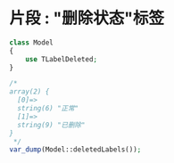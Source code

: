 # 片段 : "删除状态"标签

```php
class Model
{
    use TLabelDeleted;
}

/*
array(2) {
  [0]=>
  string(6) "正常"
  [1]=>
  string(9) "已删除"
}
 */
var_dump(Model::deletedLabels());
```
